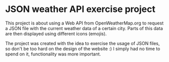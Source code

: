 # JSON weather API exercise project

This project is about using a Web API from OpenWeatherMap.org to request a JSON file with the current weather data of a certain city. Parts of this data are then displayed using different icons (emojis). 

The project was created with the idea to exercise the usage of JSON files, so don't be too hard on the design of the website :) I simply had no time to spend on it, functionality was more important.
